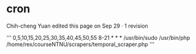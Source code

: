 # cron

Chih-cheng Yuan edited this page on Sep 29 · 1 revision

'''
0,5,10,15,20,25,30,35,40,45,50,55 8-21 * * * /usr/bin/sudo /usr/bin/php /home/rex/courseNTNU/scrapers/temporal_scraper.php
'''